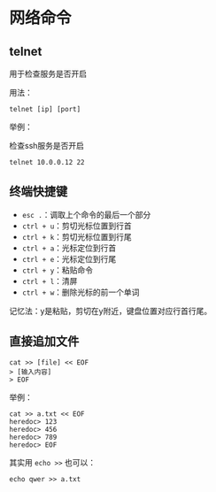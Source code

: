 # 网络命令

## telnet

用于检查服务是否开启

用法：

    telnet [ip] [port]

举例：

检查ssh服务是否开启

    telnet 10.0.0.12 22
    
## 终端快捷键

- `esc .`：调取上个命令的最后一个部分
- `ctrl + u`：剪切光标位置到行首
- `ctrl + k`：剪切光标位置到行尾
- `ctrl + a`：光标定位到行首
- `ctrl + e`：光标定位到行尾
- `ctrl + y`：粘贴命令
- `ctrl + l`：清屏
- `ctrl + w`：删除光标的前一个单词

记忆法：y是粘贴，剪切在y附近，键盘位置对应行首行尾。

## 直接追加文件

    cat >> [file] << EOF
    > [输入内容]
    > EOF

举例：

```
cat >> a.txt << EOF
heredoc> 123
heredoc> 456
heredoc> 789
heredoc> EOF
```

其实用 `echo >>` 也可以：

    echo qwer >> a.txt

